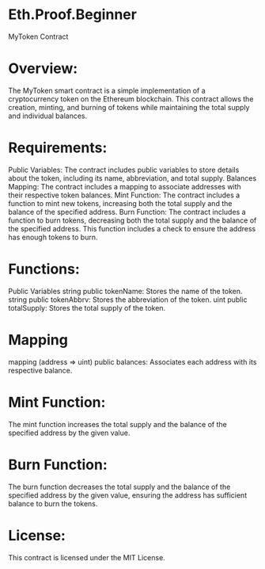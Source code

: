 # Eth.Proof.Beginner
MyToken Contract

# Overview:
The MyToken smart contract is a simple implementation of a cryptocurrency token on the Ethereum blockchain. This contract allows the creation, minting, and burning of tokens while maintaining the total supply and individual balances.

# Requirements:
Public Variables: The contract includes public variables to store details about the token, including its name, abbreviation, and total supply.
Balances Mapping: The contract includes a mapping to associate addresses with their respective token balances.
Mint Function: The contract includes a function to mint new tokens, increasing both the total supply and the balance of the specified address.
Burn Function: The contract includes a function to burn tokens, decreasing both the total supply and the balance of the specified address. This function includes a check to ensure the address has enough tokens to burn.

# Functions:
Public Variables
string public tokenName: Stores the name of the token.
string public tokenAbbrv: Stores the abbreviation of the token.
uint public totalSupply: Stores the total supply of the token.

# Mapping
mapping (address => uint) public balances: Associates each address with its respective balance.

# Mint Function:
The mint function increases the total supply and the balance of the specified address by the given value.

# Burn Function:
The burn function decreases the total supply and the balance of the specified address by the given value, ensuring the address has sufficient balance to burn the tokens.

# License:
This contract is licensed under the MIT License.

